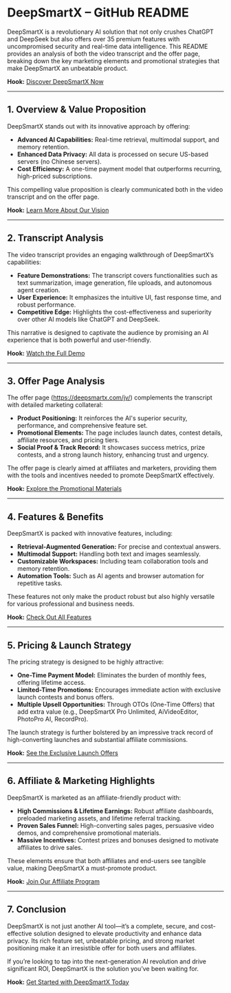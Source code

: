 # DeepSmartX – GitHub README

DeepSmartX is a revolutionary AI solution that not only crushes ChatGPT and DeepSeek but also offers over 35 premium features with uncompromised security and real-time data intelligence. This README provides an analysis of both the video transcript and the offer page, breaking down the key marketing elements and promotional strategies that make DeepSmartX an unbeatable product.

**Hook:** [Discover DeepSmartX Now](https://test.com)

---

## 1. Overview & Value Proposition

DeepSmartX stands out with its innovative approach by offering:
- **Advanced AI Capabilities:** Real-time retrieval, multimodal support, and memory retention.
- **Enhanced Data Privacy:** All data is processed on secure US-based servers (no Chinese servers).
- **Cost Efficiency:** A one-time payment model that outperforms recurring, high-priced subscriptions.

This compelling value proposition is clearly communicated both in the video transcript and on the offer page.

**Hook:** [Learn More About Our Vision](https://test.com)

---

## 2. Transcript Analysis

The video transcript provides an engaging walkthrough of DeepSmartX’s capabilities:
- **Feature Demonstrations:** The transcript covers functionalities such as text summarization, image generation, file uploads, and autonomous agent creation.
- **User Experience:** It emphasizes the intuitive UI, fast response time, and robust performance.
- **Competitive Edge:** Highlights the cost-effectiveness and superiority over other AI models like ChatGPT and DeepSeek.

This narrative is designed to captivate the audience by promising an AI experience that is both powerful and user-friendly.

**Hook:** [Watch the Full Demo](https://test.com)

---

## 3. Offer Page Analysis

The offer page (https://deepsmartx.com/jv/) complements the transcript with detailed marketing collateral:
- **Product Positioning:** It reinforces the AI's superior security, performance, and comprehensive feature set.
- **Promotional Elements:** The page includes launch dates, contest details, affiliate resources, and pricing tiers.
- **Social Proof & Track Record:** It showcases success metrics, prize contests, and a strong launch history, enhancing trust and urgency.

The offer page is clearly aimed at affiliates and marketers, providing them with the tools and incentives needed to promote DeepSmartX effectively.

**Hook:** [Explore the Promotional Materials](https://test.com)

---

## 4. Features & Benefits

DeepSmartX is packed with innovative features, including:
- **Retrieval-Augmented Generation:** For precise and contextual answers.
- **Multimodal Support:** Handling both text and images seamlessly.
- **Customizable Workspaces:** Including team collaboration tools and memory retention.
- **Automation Tools:** Such as AI agents and browser automation for repetitive tasks.

These features not only make the product robust but also highly versatile for various professional and business needs.

**Hook:** [Check Out All Features](https://test.com)

---

## 5. Pricing & Launch Strategy

The pricing strategy is designed to be highly attractive:
- **One-Time Payment Model:** Eliminates the burden of monthly fees, offering lifetime access.
- **Limited-Time Promotions:** Encourages immediate action with exclusive launch contests and bonus offers.
- **Multiple Upsell Opportunities:** Through OTOs (One-Time Offers) that add extra value (e.g., DeepSmartX Pro Unlimited, AiVideoEditor, PhotoPro AI, RecordPro).

The launch strategy is further bolstered by an impressive track record of high-converting launches and substantial affiliate commissions.

**Hook:** [See the Exclusive Launch Offers](https://test.com)

---

## 6. Affiliate & Marketing Highlights

DeepSmartX is marketed as an affiliate-friendly product with:
- **High Commissions & Lifetime Earnings:** Robust affiliate dashboards, preloaded marketing assets, and lifetime referral tracking.
- **Proven Sales Funnel:** High-converting sales pages, persuasive video demos, and comprehensive promotional materials.
- **Massive Incentives:** Contest prizes and bonuses designed to motivate affiliates to drive sales.

These elements ensure that both affiliates and end-users see tangible value, making DeepSmartX a must-promote product.

**Hook:** [Join Our Affiliate Program](https://test.com)

---

## 7. Conclusion

DeepSmartX is not just another AI tool—it’s a complete, secure, and cost-effective solution designed to elevate productivity and enhance data privacy. Its rich feature set, unbeatable pricing, and strong market positioning make it an irresistible offer for both users and affiliates.

If you’re looking to tap into the next-generation AI revolution and drive significant ROI, DeepSmartX is the solution you’ve been waiting for.

**Hook:** [Get Started with DeepSmartX Today](https://test.com)

